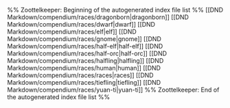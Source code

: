 %% Zoottelkeeper: Beginning of the autogenerated index file list  %%
 [[DND Markdown/compendium/races/dragonborn|dragonborn]]
 [[DND Markdown/compendium/races/dwarf|dwarf]]
 [[DND Markdown/compendium/races/elf|elf]]
 [[DND Markdown/compendium/races/gnome|gnome]]
 [[DND Markdown/compendium/races/half-elf|half-elf]]
 [[DND Markdown/compendium/races/half-orc|half-orc]]
 [[DND Markdown/compendium/races/halfling|halfling]]
 [[DND Markdown/compendium/races/human|human]]
 [[DND Markdown/compendium/races/races|races]]
 [[DND Markdown/compendium/races/tiefling|tiefling]]
 [[DND Markdown/compendium/races/yuan-ti|yuan-ti]]
%% Zoottelkeeper: End of the autogenerated index file list  %%
